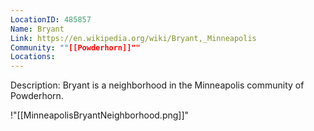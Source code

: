 ```yaml
---
LocationID: 485857
Name: Bryant
Link: https://en.wikipedia.org/wiki/Bryant,_Minneapolis 
Community: ""[[Powderhorn]]""
Locations: 
---
```


Description:
Bryant is a neighborhood in the Minneapolis community of Powderhorn.


!"[[MinneapolisBryantNeighborhood.png]]"
